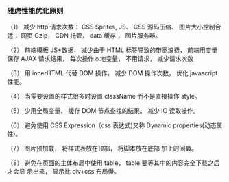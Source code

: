 ### 雅虎性能优化原则

（1） 减少 http 请求次数： CSS Sprites, JS、 CSS 源码压缩、 图片大小控制合适； 网页 Gzip， CDN 托管， data 缓存 ， 图片服务器。 

（2） 前端模板 JS+数据， 减少由于 HTML 标签导致的带宽浪费， 前端用变量保存 AJAX 请求结果， 每次操作本地变量， 不用请求， 减少请求次数 

（3） 用 innerHTML 代替 DOM 操作， 减少 DOM 操作次数， 优化 javascript 性能。 

（4） 当需要设置的样式很多时设置 className 而不是直接操作 style。 

（5） 少用全局变量、 缓存 DOM 节点查找的结果。 减少 IO 读取操作。 

（6） 避免使用 CSS Expression（css 表达式)又称 Dynamic properties(动态属性)。 

（7） 图片预加载， 将样式表放在顶部， 将脚本放在底部 加上时间戳。 

（8） 避免在页面的主体布局中使用 table， table 要等其中的内容完全下载之后才会显 示出来， 显示比 div+css 布局慢。    